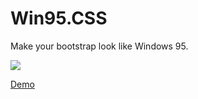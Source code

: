 # Win95.CSS

Make your bootstrap look like Windows 95.

![](https://i.imgur.com/9hvHmhK.png)

[Demo](https://alexbsoft.github.io/win95.css/)
